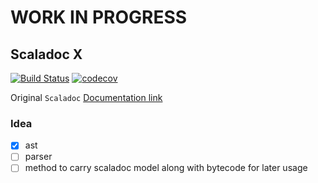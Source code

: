# WORK IN PROGRESS

## Scaladoc X

[![Build Status](https://travis-ci.com/andyglow/scaladocx.svg?branch=master)](https://travis-ci.com/andyglow/scaladocx)
[![codecov](https://codecov.io/gh/andyglow/scaladocx/branch/master/graph/badge.svg)](https://codecov.io/gh/andyglow/scaladocx)

Original `Scaladoc` [Documentation link](https://docs.scala-lang.org/overviews/scaladoc/for-library-authors.html)

### Idea
- [x] ast
- [ ] parser
- [ ] method to carry scaladoc model along with bytecode for later usage